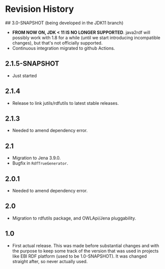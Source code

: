 # Revision History

## 3.0-SNAPSHOT (being developed in the JDK11 branch) 
* **FROM NOW ON, JDK < 11 IS NO LONGER SUPPORTED**. java2rdf will possibly work with 1.8 for a
  while (until we start introducing incompatible changes), but that's not officially 
  supported.
* Continuous integration migrated to github Actions.

## 2.1.5-SNAPSHOT
* Just started

## 2.1.4
* Release to link jutils/rdfutils to latest stable releases.

## 2.1.3
* Needed to amend dependency error.

## 2.1
* Migration to Jena 3.9.0.
* Bugfix in `RdfTrueGenerator`.

## 2.0.1
* Needed to amend dependency error.
  
## 2.0
* Migration to rdfutils package, and OWLApi/Jena pluggability.

## 1.0
* First actual release. This was made before substantial changes and with the purpose to keep some 
  track of the version that was used in projects like EBI RDF platform (used to be 1.0-SNAPSHOT). It was 
  changed straight after, so never actually used.
  
